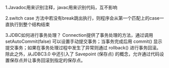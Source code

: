 1.Javadoc用来识别注释，javac用来识别代码，互不影响

2.switch case 方法中若没有break跳出执行，则程序会从第一个匹配上的case一直执行到整个结构结束

3.JDBC如何进行事务处理？
	Connection提供了事务处理的方法，通过调用setAutoCommit(false) 可以设置手动提交事务；当事务完成后用 commit() 显示提交事务；如果在事务处理过程中发生了异常则通过 rollback() 进行事务回滚。除此之外，从JDBC3.0 中还引入了 Savepoint (保存点) 的概念，允许通过代码设置保存点并让事务回滚到指定的保存点。

